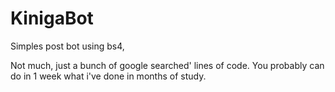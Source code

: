 # KinigaBot
Simples post bot using bs4, 

Not much, just a bunch of google searched' lines of code. 
You probably can do in 1 week what i've done in months of study.
